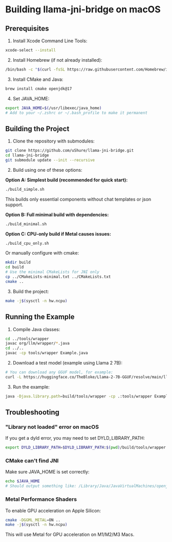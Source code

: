 # Building llama-jni-bridge on macOS

## Prerequisites

1. Install Xcode Command Line Tools:
```bash
xcode-select --install
```

2. Install Homebrew (if not already installed):
```bash
/bin/bash -c "$(curl -fsSL https://raw.githubusercontent.com/Homebrew/install/HEAD/install.sh)"
```

3. Install CMake and Java:
```bash
brew install cmake openjdk@17
```

4. Set JAVA_HOME:
```bash
export JAVA_HOME=$(/usr/libexec/java_home)
# Add to your ~/.zshrc or ~/.bash_profile to make it permanent
```

## Building the Project

1. Clone the repository with submodules:
```bash
git clone https://github.com/uShure/llama-jni-bridge.git
cd llama-jni-bridge
git submodule update --init --recursive
```

2. Build using one of these options:

**Option A: Simplest build (recommended for quick start):**
```bash
./build_simple.sh
```
This builds only essential components without chat templates or json support.

**Option B: Full minimal build with dependencies:**
```bash
./build_minimal.sh
```

**Option C: CPU-only build if Metal causes issues:**
```bash
./build_cpu_only.sh
```

Or manually configure with cmake:
```bash
mkdir build
cd build
# Use the minimal CMakeLists for JNI only
cp ../CMakeLists-minimal.txt ../CMakeLists.txt
cmake ..
```

3. Build the project:
```bash
make -j$(sysctl -n hw.ncpu)
```

## Running the Example

1. Compile Java classes:
```bash
cd ../tools/wrapper
javac org/llm/wrapper/*.java
cd ../..
javac -cp tools/wrapper Example.java
```

2. Download a test model (example using Llama 2 7B):
```bash
# You can download any GGUF model, for example:
curl -L https://huggingface.co/TheBloke/Llama-2-7B-GGUF/resolve/main/llama-2-7b.Q4_K_M.gguf -o llama-2-7b.Q4_K_M.gguf
```

3. Run the example:
```bash
java -Djava.library.path=build/tools/wrapper -cp .:tools/wrapper Example llama-2-7b.Q4_K_M.gguf "Once upon a time"
```

## Troubleshooting

### "Library not loaded" error on macOS
If you get a dyld error, you may need to set DYLD_LIBRARY_PATH:
```bash
export DYLD_LIBRARY_PATH=$DYLD_LIBRARY_PATH:$(pwd)/build/tools/wrapper
```

### CMake can't find JNI
Make sure JAVA_HOME is set correctly:
```bash
echo $JAVA_HOME
# Should output something like: /Library/Java/JavaVirtualMachines/openjdk-17.jdk/Contents/Home
```

### Metal Performance Shaders
To enable GPU acceleration on Apple Silicon:
```bash
cmake -DGGML_METAL=ON ..
make -j$(sysctl -n hw.ncpu)
```

This will use Metal for GPU acceleration on M1/M2/M3 Macs.
